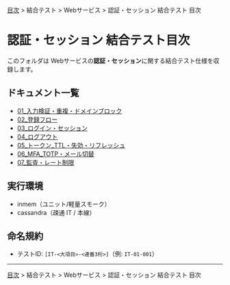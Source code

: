 [目次](../../../目次.md) > 結合テスト > Webサービス > 認証・セッション 結合テスト 目次
# 認証・セッション 結合テスト目次

このフォルダは Webサービスの**認証・セッション**に関する結合テスト仕様を収録します。

## ドキュメント一覧
- [01_入力検証・重複・ドメインブロック](./01_入力検証・重複・ドメインブロック.md)
- [02_登録フロー](./02_登録フロー_start-verify-complete.md)
- [03_ログイン・セッション](./03_ログイン・セッション.md)
- [04_ログアウト](./04_ログアウト.md)
- [05_トークン_TTL・失効・リフレッシュ](./05_トークン_TTL・失効・リフレッシュ.md)
- [06_MFA_TOTP・メール切替](./06_MFA_TOTP・メール切替.md)
- [07_監査・レート制限](./07_監査・レート制限.md)

## 実行環境
- inmem（ユニット/軽量スモーク）
- cassandra（疎通 IT / 本線）

## 命名規約
- テストID: `[IT-<大項目>-<連番3桁>]`（例: `IT-01-001`）

---
[目次](../../../目次.md) > 結合テスト > Webサービス > 認証・セッション 結合テスト 目次
